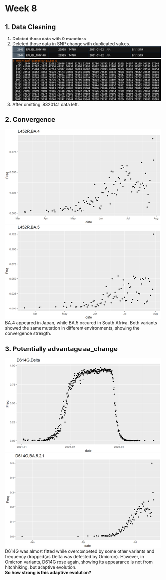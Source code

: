 # Week 8

## 1. Data Cleaning   
1. Deleted those data with 0 mutations
2. Deleted those data in SNP change with duplicated values.
   ![duplicatedcheck](https://github.com/KirakiraZLY/Variants-and-mutation-rate-in-SARS-Cov2/blob/main/Img/Week10/Duplicated%20Value%20Check.png?raw=true)
   ![duplicated](https://github.com/KirakiraZLY/Variants-and-mutation-rate-in-SARS-Cov2/blob/main/Img/Week10/DuplicatedValues.png?raw=true)
3. After omitting, 8320141 data left.

## 2. Convergence
![L452R,BA.4](https://github.com/KirakiraZLY/Variants-and-mutation-rate-in-SARS-Cov2/blob/main/Img/Week10/L452R%2CBA.4.png?raw=true)
![L452R,BA.5](https://github.com/KirakiraZLY/Variants-and-mutation-rate-in-SARS-Cov2/blob/main/Img/Week10/L452R%2CBA.5.png?raw=true)
BA.4 appeared in Japan, while BA.5 occured in South Africa. Both variants showed the same mutation in different environments, showing the convergence strength.   
## 3. Potentially advantage aa_change
![D614G,Delta](https://github.com/KirakiraZLY/Variants-and-mutation-rate-in-SARS-Cov2/blob/main/Img/Week10/D614G%2CDelta.png?raw=true)
![D614G,BA.5.2.1](https://github.com/KirakiraZLY/Variants-and-mutation-rate-in-SARS-Cov2/blob/main/Img/Week10/D614G%2CBA.5.2.1.png?raw=true)
D614G was almost fitted while overcompeted by some other variants and frequency dropped(as Delta was defeated by Omicron). However, in Omicron variants, D614G rose again, showing its appearance is not from hitchhiking, but adaptive evolution.   
**So how strong is this adaptive evolution?**